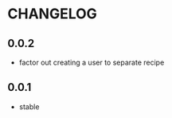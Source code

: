CHANGELOG
=========

0.0.2
-----
* factor out creating a user to separate recipe

0.0.1
-----
* stable
